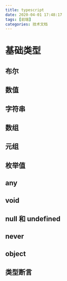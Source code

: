 ```yaml
---
title: typescript
date: 2020-04-01 17:48:17
tags: [前端]
categories: 技术文档
---
```


# 基础类型

## 布尔

## 数值
## 字符串
## 数组
## 元组
## 枚举值
## any
## void
## null 和 undefined
## never
## object
## 类型断言